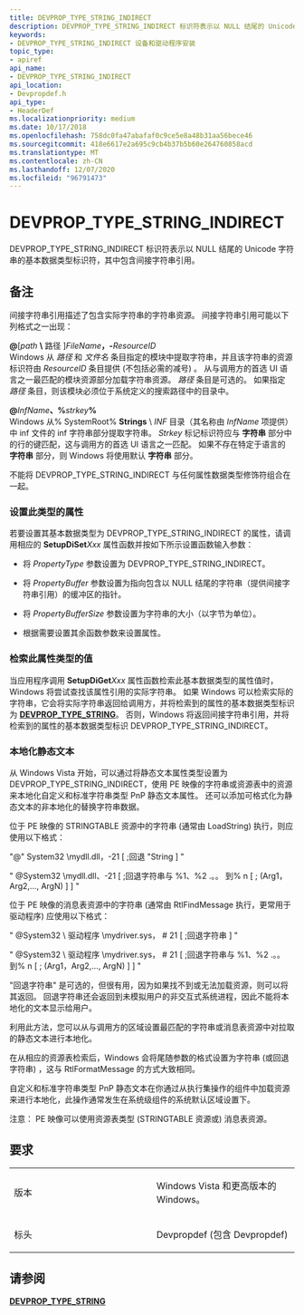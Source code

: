 ```yaml
---
title: DEVPROP_TYPE_STRING_INDIRECT
description: DEVPROP_TYPE_STRING_INDIRECT 标识符表示以 NULL 结尾的 Unicode 字符串的基本数据类型标识符，其中包含间接字符串引用。
keywords:
- DEVPROP_TYPE_STRING_INDIRECT 设备和驱动程序安装
topic_type:
- apiref
api_name:
- DEVPROP_TYPE_STRING_INDIRECT
api_location:
- Devpropdef.h
api_type:
- HeaderDef
ms.localizationpriority: medium
ms.date: 10/17/2018
ms.openlocfilehash: 758dc0fa47abafaf0c9ce5e8a48b31aa56bece46
ms.sourcegitcommit: 418e6617e2a695c9cb4b37b5b60e264760858acd
ms.translationtype: MT
ms.contentlocale: zh-CN
ms.lasthandoff: 12/07/2020
ms.locfileid: "96791473"
---
```

# <a name="devprop_type_string_indirect"></a>DEVPROP_TYPE_STRING_INDIRECT


DEVPROP_TYPE_STRING_INDIRECT 标识符表示以 NULL 结尾的 Unicode 字符串的基本数据类型标识符，其中包含间接字符串引用。

<a name="remarks"></a>备注
-------

间接字符串引用描述了包含实际字符串的字符串资源。 间接字符串引用可能以下列格式之一出现：

<a href="" id="--path--filename--resourceid"></a>**@**\[<em>path</em> **\\** 路径 \]<em>FileName</em>**，-**_ResourceID_  
Windows 从 *路径* 和 *文件名* 条目指定的模块中提取字符串，并且该字符串的资源标识符由 *ResourceID* 条目提供 (不包括必需的减号) 。 从与调用方的首选 UI 语言之一最匹配的模块资源部分加载字符串资源。 *路径* 条目是可选的。 如果指定 *路径* 条目，则该模块必须位于系统定义的搜索路径中的目录中。

<a href="" id="-infname--strkey-"></a>**@**<em>InfName</em>**、%**<em>strkey</em>**%**  
Windows 从% SystemRoot% **Strings** \\ *INF* 目录（其名称由 *InfName* 项提供）中 inf 文件的 inf 字符串部分提取字符串。 *Strkey* 标记标识符应与 **字符串** 部分中的行的键匹配，这与调用方的首选 UI 语言之一匹配。 如果不存在特定于语言的 **字符串** 部分，则 Windows 将使用默认 **字符串** 部分。

不能将 DEVPROP_TYPE_STRING_INDIRECT 与任何属性数据类型修饰符组合在一起。

### <a name="setting-a-property-of-this-type"></a>设置此类型的属性

若要设置其基本数据类型为 DEVPROP_TYPE_STRING_INDIRECT 的属性，请调用相应的 **SetupDiSet**_Xxx_ 属性函数并按如下所示设置函数输入参数：

-   将 *PropertyType* 参数设置为 DEVPROP_TYPE_STRING_INDIRECT。

-   将 *PropertyBuffer* 参数设置为指向包含以 NULL 结尾的字符串（提供间接字符串引用）的缓冲区的指针。

-   将 *PropertyBufferSize* 参数设置为字符串的大小（以字节为单位）。

-   根据需要设置其余函数参数来设置属性。

### <a name="retrieving-the-value-of-this-property-type"></a>检索此属性类型的值

当应用程序调用 **SetupDiGet**_Xxx_ 属性函数检索此基本数据类型的属性值时，Windows 将尝试查找该属性引用的实际字符串。 如果 Windows 可以检索实际的字符串，它会将实际字符串返回给调用方，并将检索到的属性的基本数据类型标识为 [**DEVPROP_TYPE_STRING**](devprop-type-string.md)。 否则，Windows 将返回间接字符串引用，并将检索到的属性的基本数据类型标识 DEVPROP_TYPE_STRING_INDIRECT。

### <a name="localizing-static-text"></a>本地化静态文本

从 Windows Vista 开始，可以通过将静态文本属性类型设置为 DEVPROP_TYPE_STRING_INDIRECT，使用 PE 映像的字符串或资源表中的资源来本地化自定义和标准字符串类型 PnP 静态文本属性。 还可以添加可格式化为静态文本的非本地化的替换字符串数据。

位于 PE 映像的 STRINGTABLE 资源中的字符串 (通常由 LoadString) 执行，则应使用以下格式：

"@" System32 \\mydll.dll，-21 \[ ;回退 "String \] "

" @System32 \\mydll.dll、-21 \[ ;回退字符串与 %1、%2 .。。 到% n \[ ; (Arg1，Arg2,..., ArgN) \] \] "

位于 PE 映像的消息表资源中的字符串 (通常由 RtlFindMessage 执行，更常用于驱动程序) 应使用以下格式：

" @System32 \\ 驱动程序 \\mydriver.sys， \# 21 \[ ;回退字符串 \] "

" @System32 \\ 驱动程序 \\mydriver.sys， \# 21 \[ ;回退字符串与 %1、%2 .。。 到% n \[ ; (Arg1，Arg2,..., ArgN) \] \] "

"回退字符串" 是可选的，但很有用，因为如果找不到或无法加载资源，则可以将其返回。 回退字符串还会返回到未模拟用户的非交互式系统进程，因此不能将本地化的文本显示给用户。

利用此方法，您可以从与调用方的区域设置最匹配的字符串或消息表资源中对拉取的静态文本进行本地化。

在从相应的资源表检索后，Windows 会将尾随参数的格式设置为字符串 (或回退字符串) ，这与 RtlFormatMessage 的方式大致相同。

自定义和标准字符串类型 PnP 静态文本在你通过从执行集操作的组件中加载资源来进行本地化，此操作通常发生在系统级组件的系统默认区域设置下。

注意： PE 映像可以使用资源表类型 (STRINGTABLE 资源或) 消息表资源。

<a name="requirements"></a>要求
------------

<table>
<colgroup>
<col width="50%" />
<col width="50%" />
</colgroup>
<tbody>
<tr class="odd">
<td align="left"><p>版本</p></td>
<td align="left"><p>Windows Vista 和更高版本的 Windows。</p></td>
</tr>
<tr class="even">
<td align="left"><p>标头</p></td>
<td align="left">Devpropdef (包含 Devpropdef) </td>
</tr>
</tbody>
</table>

## <a name="see-also"></a>请参阅


[**DEVPROP_TYPE_STRING**](devprop-type-string.md)

 

 






